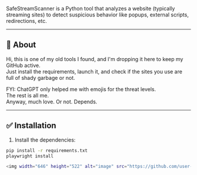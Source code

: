 
SafeStreamScanner is a Python tool that analyzes a website (typically streaming sites) to detect suspicious behavior like popups, external scripts, redirections, etc.

---

## 👋 About

Hi, this is one of my old tools I found, and I'm dropping it here to keep my GitHub active.  
Just install the requirements, launch it, and check if the sites you use are full of shady garbage or not.

FYI: ChatGPT only helped me with emojis for the threat levels.  
The rest is all me.  
Anyway, much love. Or not. Depends.

---

## ✅ Installation

1. Install the dependencies:
```bash
pip install -r requirements.txt
playwright install

<img width="646" height="522" alt="image" src="https://github.com/user-attachments/assets/690d24cd-7348-490b-a411-3ee2098e2298" />
